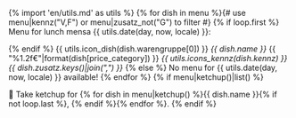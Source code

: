 {% import 'en/utils.md' as utils %}
{% for dish in menu %}{# use menu|kennz("V,F") or menu|zusatz_not("G") to filter #}
{% if loop.first %}
    Menu for lunch mensa {{ utils.date(day, now, locale) }}:

{% endif %}
{{ utils.icon_dish(dish.warengruppe[0]) }} *{{ dish.name }}*
        {{ "%1.2f€"|format(dish[price_category]) }} _{{ utils.icons_kennz(dish.kennz) }} {{ dish.zusatz.keys()|join(",") }}_
{% else %}
    No menu for {{ utils.date(day, now, locale) }} available!
{% endfor %}
{% if menu|ketchup()|list() %}

🍅 Take ketchup for {% for dish in menu|ketchup() %}{{ dish.name }}{% if not loop.last %}, {% endif %}{% endfor %}.
{% endif %}
